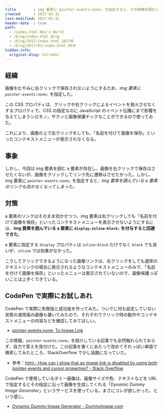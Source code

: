 ```yaml
---
title        : img 要素に pointer-events:none; を指定すると、その画像を囲むリンクが効かなくなる件の回避方法
created      : 2017-03-31
last-modified: 2017-03-31
header-date  : true
path:
  - /index.html Neo's World
  - /blog/index.html Blog
  - /blog/2017/index.html 2017年
  - /blog/2017/03/index.html 03月
hidden-info:
  original-blog: Corredor
---
```


## 経緯

画像をむやみに右クリックで保存されないようにするため、_img 要素に `pointer-events:none;`_ を指定した。

この CSS プロパティは、クリックや右クリックによるイベントを発火させなくするプロパティで、CSS の指定なのに JavaScript のイベント伝播にまで影響を与えてしまうシロモノ。サクッと画像保護チックなことができるので使ってみた。

これにより、画像の上で右クリックをしても、「名前を付けて画像を保存」といったコンテキストメニューが表示されなくなる。

## 事象

しかし、今回は img 要素を囲む a 要素が存在し、画像を右クリックで保存はさせたくないが、画像をクリックしてリンク先に遷移はさせたかった。しかし、img 要素に `pointer-events:none;` を指定すると、_img 要素を囲んでいる a 要素のリンクも効かなくなってしまった。_

## 対策

a 要素のリンクはそのまま効かせつつ、img 要素は右クリックしても「名前を付けて画像を保存」といったコンテキストメニューを表示させないようにするには、__img 要素を囲んでいる a 要素に `display:inline-block;` を付与すると回避できた__。

a 要素に指定する `display` プロパティは `inline-block` だけでなく `block` でも良いが、`inline` では効果がなかった。

こうしてクリックできるようになった画像リンクは、右クリックをしても通常のテキストリンクの場合に表示されるようなコンテキストメニューのみで、「名前を付けて画像を保存」といったメニューは表示されていないので、画像保護っぽいことは上手くできている。

## CodePen で実際にお試しあれ

CodePen で実際に失敗版と成功版を作ってみた。ついでに何も設定していない状態の通常版の画像も置いてみたので、それぞれでクリック時の動作やコンテキストメニューの内容などを確認してみてほしい。

- [pointer-events:none; To Image Link](http://codepen.io/Neos21/pen/aJRMWo/)

この情報、`pointer-events:none;` を紹介している記事でも全然触れられておらず、自力で答えを見付けた。この記事を書くにあたって改めてそれっぽい単語で検索してみたところ、StackOverflow で少し話題になっていた。

- 参考：[html - How can I show that an image link is disabled by using both pointer-events and cursor properties? - Stack Overflow](http://stackoverflow.com/questions/26494521/how-can-i-show-that-an-image-link-is-disabled-by-using-both-pointer-events-and-c)

CodePen で使用しているダミー画像は、画像サイズや色、テキストなどを URL で指定するとその指定に沿って画像を生成してくれる「_Dynamic Dummy Image Generator_」というサービスを使っている。まさにコレが欲しかった、という感じ。

- [Dynamic Dummy Image Generator - DummyImage.com](https://dummyimage.com/)
